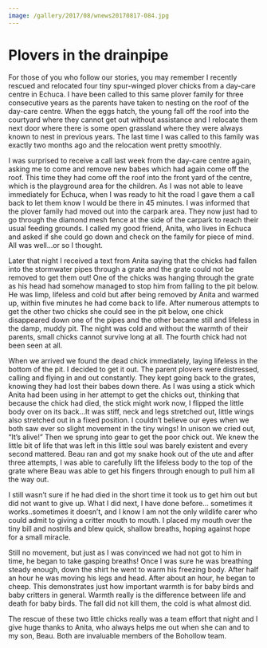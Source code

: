 ```yaml
---
image: /gallery/2017/08/wnews20170817-084.jpg
---
```

# Plovers in the drainpipe

For those of you who follow our stories, you may remember I recently rescued and relocated four tiny spur-winged plover chicks from a day-care centre in Echuca. I have been called to this same plover family for three consecutive years as the parents have taken to nesting on the roof of the day-care centre. When the eggs hatch, the young fall off the roof into the courtyard where they cannot get out without assistance and I relocate them next door where there is some open grassland where they were always known to nest in previous years. The last time I was called to this family was exactly two months ago and the relocation went pretty smoothly.

I was surprised to receive a call last week from the day-care centre again, asking me to come and remove new babes which had again come off the roof. This time they had come off the roof into the front yard of the centre, which is the playground area for the children. As I was not able to leave immediately for Echuca, when I was ready to hit the road I gave them a call back to let them know I would be there in 45 minutes. I was informed that the plover family had moved out into the carpark area. They now just had to go through the diamond mesh fence at the side of the carpark to reach their usual feeding grounds. I called my good friend, Anita, who lives in Echuca and asked if she could go down and check on the family for piece of mind. All was well...or so I thought.

Later that night I received a text from Anita saying that the chicks had fallen into the stormwater pipes through a grate and the grate could not be removed to get them out! One of the chicks was hanging through the grate as his head had somehow managed to stop him from falling to the pit below. He was limp, lifeless and cold but after being removed by Anita and warmed up, within five minutes he had come back to life. After numerous attempts to get the other two chicks she could see in the pit below, one chick disappeared down one of the pipes and the other became still and lifeless in the damp, muddy pit. The night was cold and without the warmth of their parents, small chicks cannot survive long at all. The fourth chick had not been seen at all.

When we arrived we found the dead chick immediately, laying lifeless in the bottom of the pit. I decided to get it out. The parent plovers were distressed, calling and flying in and out constantly. They kept going back to the grates, knowing they had lost their babes down there. As I was using a stick which Anita had been using in her attempt to get the chicks out, thinking that because the chick had died, the stick might work now, I flipped the little body over on its back...It was stiff, neck and legs stretched out, little wings also stretched out in a fixed position. I couldn’t believe our eyes when we both saw ever so slight movement in the tiny wings! In unison we cried out, “It’s alive!” Then we sprung into gear to get the poor chick out. We knew the little bit of life that was left in this little soul was barely existent and every second mattered. Beau ran and got my snake hook out of the ute and after three attempts, I was able to carefully lift the lifeless body to the top of the grate where Beau was able to get his fingers through enough to pull him all the way out.

I still wasn’t sure if he had died in the short time it took us to get him out but did not want to give up. What I did next, I have done before... sometimes it works..sometimes it doesn’t, and I know I am not the only wildlife carer who could admit to giving a critter mouth to mouth. I placed my mouth over the tiny bill and nostrils and blew quick, shallow breaths, hoping against hope for a small miracle.

Still no movement, but just as I was convinced we had not got to him in time, he began to take gasping breaths! Once I was sure he was breathing steady enough, down the shirt he went to warm his freezing body. After half an hour he was moving his legs and head. After about an hour, he began to cheep. This demonstrates just how important warmth is for baby birds and baby critters in general. Warmth really is the difference between life and death for baby birds. The fall did not kill them, the cold is what almost did.

The rescue of these two little chicks really was a team effort that night and I give huge thanks to Anita, who always helps me out when she can and to my son, Beau. Both are invaluable members of the Bohollow team.
